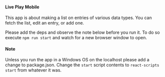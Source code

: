#### Live Play Mobile

This app is about making a list on entries of various data types. You can fetch the list, edit an entry, or add one.

Please add the deps and observe the note below before you run it. To do so execute `npm run start` and watch for a new browser window to open.

#### Note
Unless you run the app in a Windows OS on the localhost please add a change to package.json.
Change the `start` script contents to `react-scripts start` from whatever it was.
